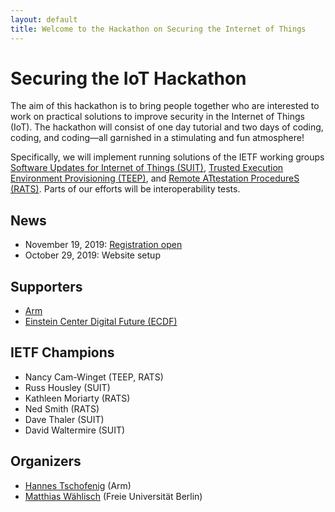 ```yaml
---
layout: default
title: Welcome to the Hackathon on Securing the Internet of Things
---
```


# Securing the IoT Hackathon

The aim of this hackathon is to bring people together who are interested to work on practical solutions to improve security in the Internet of Things (IoT).
The hackathon will consist of one day tutorial and two days of coding, coding, and coding&mdash;all garnished in a stimulating and fun atmosphere!

Specifically, we will implement running solutions of the IETF working groups [Software Updates for Internet of Things (SUIT)](https://datatracker.ietf.org/wg/suit/about/), [Trusted Execution Environment Provisioning  (TEEP)](https://datatracker.ietf.org/wg/teep/about/), and [Remote ATtestation ProcedureS (RATS)](https://datatracker.ietf.org/wg/rats/about/). Parts of our efforts will be interoperability tests.

## News

- November 19, 2019: [Registration open](https://siot-hackathon-2020.eventbrite.com)
- October 29, 2019: Website setup

## Supporters

- [Arm](https://www.arm.com/)
- [Einstein Center Digital Future (ECDF)](https://www.digital-future.berlin/)

## IETF Champions

- Nancy Cam-Winget (TEEP, RATS)
- Russ Housley (SUIT)
- Kathleen Moriarty (RATS)
- Ned Smith (RATS)
- Dave Thaler (SUIT)
- David Waltermire (SUIT)


## Organizers

- [Hannes Tschofenig](https://datatracker.ietf.org/person/Hannes%20Tschofenig) (Arm)
- [Matthias W&auml;hlisch](http://www.mi.fu-berlin.de/en/inf/groups/ilab/members/waehlisch.html) (Freie Universit&auml;t Berlin)
